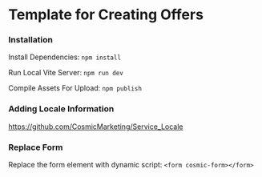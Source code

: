 # Template for Creating Offers

### Installation

Install Dependencies:
`npm install`

Run Local Vite Server:
`npm run dev`

Compile Assets For Upload:
`npm publish`

### Adding Locale Information
https://github.com/CosmicMarketing/Service_Locale

### Replace Form

Replace the form element with dynamic script:
`<form cosmic-form></form>`
